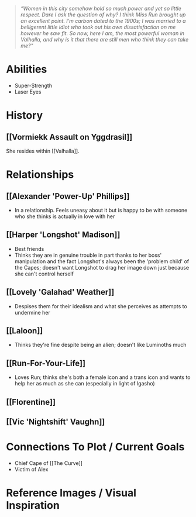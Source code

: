 > *“Women in this city somehow hold so much power and yet so little respect. Dare I ask the question of why? I think Miss Run brought up an excellent point. I’m carbon dated to the 1900s; I was married to a belligerent little idiot who took out his own dissatisfaction on me however he saw fit. So now, here I am, the most powerful woman in Valhalla, and why is it that there are still men who think they can take me?"*

# Abilities
* Super-Strength
* Laser Eyes
# History
## [[Vormiekk Assault on Yggdrasil]]
She resides within [[Valhalla]].
# Relationships
## [[Alexander 'Power-Up' Phillips]]
 * In a relationship. Feels uneasy about it but is happy to be with someone who she thinks is actually in love with her

## [[Harper 'Longshot' Madison]]
* Best friends
* Thinks they are in genuine trouble in part thanks to her boss' manipulation and the fact Longshot's always been the 'problem child' of the Capes; doesn't want Longshot to drag her image down just because she can't control herself

## [[Lovely 'Galahad' Weather]]
* Despises them for their idealism and what she perceives as attempts to undermine her

## [[Laloon]]
* Thinks they're fine despite being an alien; doesn't like Luminoths much
## [[Run-For-Your-Life]]
* Loves Run; thinks she's both a female icon and a trans icon and wants to help her as much as she can (especially in light of Igasho)
## [[Florentine]]
## [[Vic 'Nightshift' Vaughn]]



# Connections To Plot / Current Goals
* Chief Cape of [[The Curve]]
* Victim of Alex
# Reference Images / Visual Inspiration